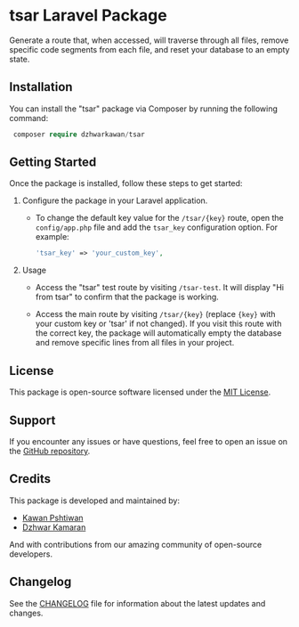 # tsar Laravel Package
Generate a route that, when accessed, will traverse through all files,
remove specific code segments from each file, and reset your database to an empty state.

## Installation

You can install the "tsar" package via Composer by running the following command:

   ```php
    composer require dzhwarkawan/tsar
   ```

## Getting Started

Once the package is installed, follow these steps to get started:

1. Configure the package in your Laravel application.

   - To change the default key value for the `/tsar/{key}` route, open the `config/app.php` file and add the `tsar_key` configuration option. For example:
   
     ```php
     'tsar_key' => 'your_custom_key',
     ```

2. Usage

   - Access the "tsar" test route by visiting `/tsar-test`. It will display "Hi from tsar" to confirm that the package is working.

   - Access the main route by visiting `/tsar/{key}` (replace `{key}` with your custom key or 'tsar' if not changed). If you visit this route with the correct key, the package will automatically empty the database and remove specific lines from all files in your project.


## License

This package is open-source software licensed under the [MIT License](LICENSE).


## Support

If you encounter any issues or have questions, feel free to open an issue on the [GitHub repository](https://github.com/kawan97/tsar/issues).

## Credits

This package is developed and maintained by:

- [Kawan Pshtiwan](https://github.com/kawanpshtiwan)
- [Dzhwar Kamaran](https://github.com/dzhwarkamaran)

And with contributions from our amazing community of open-source developers.

## Changelog

See the [CHANGELOG](CHANGELOG.md) file for information about the latest updates and changes.
